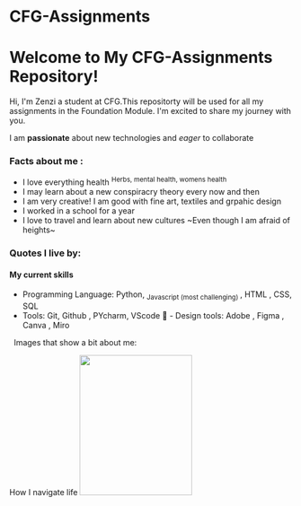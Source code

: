# CFG-Assignments
# Welcome to My CFG-Assignments Repository!
Hi, I'm Zenzi a student at CFG.This repositorty will be used for all my assignments in the Foundation Module. I'm excited to share my journey with you. 

  I am **passionate** about new technologies and _eager_ to collaborate

  ### Facts about me :
  * I love everything health <sup> Herbs, mental health, womens health </sup> 
  * I may learn about a new conspiracry theory every now and then
  * I am very creative! I am good with fine art, textiles and grpahic design
  * I worked in a school for a year
  * I love to travel and learn about new cultures ~Even though I am afraid of heights~

 ### Quotes I live by:
 
  
  #### My current skills
  - Programming Language: Python, <sub> Javascript (most challenging) </sub> , HTML , CSS, SQL 
- Tools: Git, Github , PYcharm, VScode
🎨 - Design tools: Adobe , Figma ,  Canva , Miro

  Images that show a bit about me:
  
How I navigate life <img src="https://github.com/user-attachments/assets/c4ae8ec1-f5f5-4844-96b9-9a1a18d4667e" width="200" height="250" />



  


